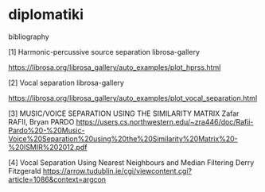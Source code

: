 # diplomatiki


bibliography

[1] Harmonic-percussive source separation
librosa-gallery

https://librosa.org/librosa_gallery/auto_examples/plot_hprss.html

[2] Vocal separation
librosa-gallery

https://librosa.org/librosa_gallery/auto_examples/plot_vocal_separation.html

[3] MUSIC/VOICE SEPARATION USING THE SIMILARITY MATRIX
Zafar RAFII, Bryan PARDO
https://users.cs.northwestern.edu/~zra446/doc/Rafii-Pardo%20-%20Music-Voice%20Separation%20using%20the%20Similarity%20Matrix%20-%20ISMIR%202012.pdf

[4] Vocal Separation Using Nearest Neighbours and Median Filtering
Derry Fitzgerald 
https://arrow.tudublin.ie/cgi/viewcontent.cgi?article=1086&context=argcon
